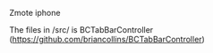 Zmote iphone

The files in /src/ is  BCTabBarController (https://github.com/briancollins/BCTabBarController)

